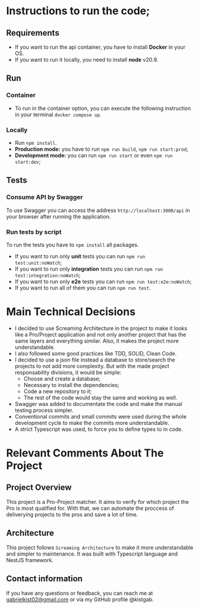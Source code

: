 # Instructions to run the code;

## Requirements

- If you want to run the api container, you have to install **Docker** in your OS.
- If you want to run it locally, you need to install **node** v20.9.

## Run

### Container

- To run in the container option, you can execute the following instruction in your terminal `docker compose up`.

### Locally

- Run `npm install`.
- **Production mode:** you have to run `npm run build`, `npm run start:prod`;
- **Development mode:** you can run `npm run start` or even `npm run start:dev`;

## Tests

### Consume API by Swagger

To use Swagger you can access the address `http://localhost:3000/api` in your browser after running the application.

### Run tests by script

To run the tests you have to `npm install` all packages.

- If you want to run only **unit** tests you can run `npm run test:unit:noWatch`;
- If you want to run only **integration** tests you can run `npm run test:integration:noWatch`;
- If you want to run only **e2e** tests you can run `npm run test:e2e:noWatch`;
- If you want to run all of them you can run `npm run test`.

# Main Technical Decisions

- I decided to use Screaming Architecture in the project to make it looks like a Pro/Project application and not only another project that has the same layers and everything similar. Also, it makes the project more understandable.
- I also followed some good practices like TDD, SOLID, Clean Code.
- I decided to use a json file instead a database to store/search the projects to not add more complexity. But with the made project responsability divisions, it would be simple:
  - Choose and create a database;
  - Necessary to install the dependencies;
  - Code a new repository to it;
  - The rest of the code would stay the same and working as well.
- Swagger was added to documentate the code and make the manual testing process simpler.
- Conventional commits and small commits were used during the whole development cycle to make the commits more understandable.
- A strict Typescript was used, to force you to define types to in code.

# Relevant Comments About The Project

## Project Overview

This project is a Pro-Project matcher. It aims to verify for which project the Pro is most qualified for.
With that, we can automate the proccess of deliverying projects to the pros and save a lot of time.

## Architecture

This project follows `Screaming Architecture` to make it more understandable and simpler to maintenance. It was built with Typescript language and NestJS framework.

## Contact information

If you have any questions or feedback, you can reach me at gabrielkist02@gmail.com or via my GitHub profile @kistgab.

